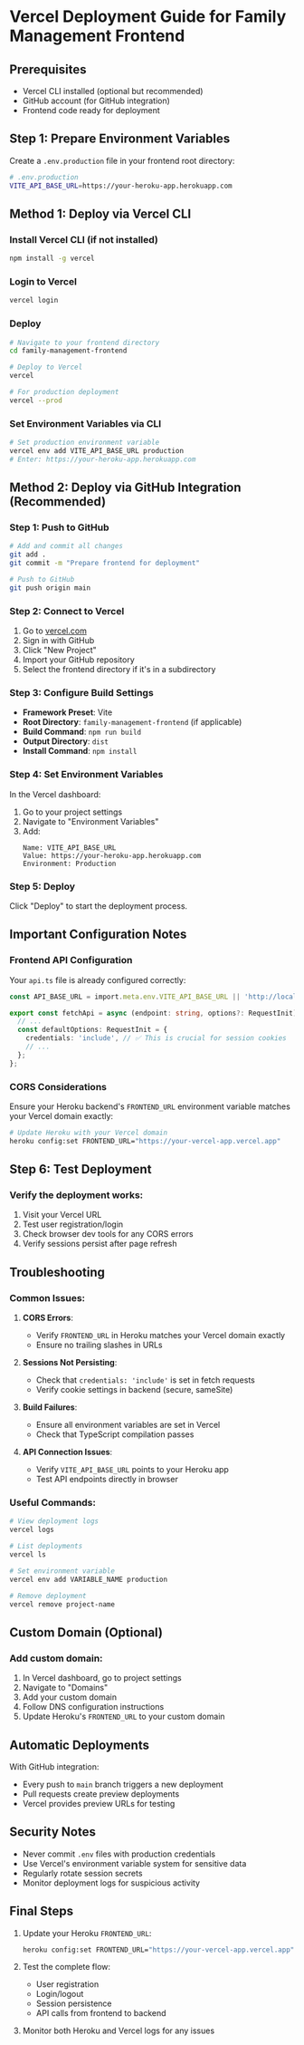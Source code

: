 # Vercel Deployment Guide for Family Management Frontend

## Prerequisites
- Vercel CLI installed (optional but recommended)
- GitHub account (for GitHub integration)
- Frontend code ready for deployment

## Step 1: Prepare Environment Variables

Create a `.env.production` file in your frontend root directory:
```bash
# .env.production
VITE_API_BASE_URL=https://your-heroku-app.herokuapp.com
```

## Method 1: Deploy via Vercel CLI

### Install Vercel CLI (if not installed)
```bash
npm install -g vercel
```

### Login to Vercel
```bash
vercel login
```

### Deploy
```bash
# Navigate to your frontend directory
cd family-management-frontend

# Deploy to Vercel
vercel

# For production deployment
vercel --prod
```

### Set Environment Variables via CLI
```bash
# Set production environment variable
vercel env add VITE_API_BASE_URL production
# Enter: https://your-heroku-app.herokuapp.com
```

## Method 2: Deploy via GitHub Integration (Recommended)

### Step 1: Push to GitHub
```bash
# Add and commit all changes
git add .
git commit -m "Prepare frontend for deployment"

# Push to GitHub
git push origin main
```

### Step 2: Connect to Vercel
1. Go to [vercel.com](https://vercel.com)
2. Sign in with GitHub
3. Click "New Project"
4. Import your GitHub repository
5. Select the frontend directory if it's in a subdirectory

### Step 3: Configure Build Settings
- **Framework Preset**: Vite
- **Root Directory**: `family-management-frontend` (if applicable)
- **Build Command**: `npm run build`
- **Output Directory**: `dist`
- **Install Command**: `npm install`

### Step 4: Set Environment Variables
In the Vercel dashboard:
1. Go to your project settings
2. Navigate to "Environment Variables"
3. Add:
   ```
   Name: VITE_API_BASE_URL
   Value: https://your-heroku-app.herokuapp.com
   Environment: Production
   ```

### Step 5: Deploy
Click "Deploy" to start the deployment process.

## Important Configuration Notes

### Frontend API Configuration
Your `api.ts` file is already configured correctly:
```typescript
const API_BASE_URL = import.meta.env.VITE_API_BASE_URL || 'http://localhost:3001';

export const fetchApi = async (endpoint: string, options?: RequestInit) => {
  // ...
  const defaultOptions: RequestInit = {
    credentials: 'include', // ✅ This is crucial for session cookies
    // ...
  };
};
```

### CORS Considerations
Ensure your Heroku backend's `FRONTEND_URL` environment variable matches your Vercel domain exactly:
```bash
# Update Heroku with your Vercel domain
heroku config:set FRONTEND_URL="https://your-vercel-app.vercel.app"
```

## Step 6: Test Deployment

### Verify the deployment works:
1. Visit your Vercel URL
2. Test user registration/login
3. Check browser dev tools for any CORS errors
4. Verify sessions persist after page refresh

## Troubleshooting

### Common Issues:

1. **CORS Errors**:
   - Verify `FRONTEND_URL` in Heroku matches your Vercel domain exactly
   - Ensure no trailing slashes in URLs

2. **Sessions Not Persisting**:
   - Check that `credentials: 'include'` is set in fetch requests
   - Verify cookie settings in backend (secure, sameSite)

3. **Build Failures**:
   - Ensure all environment variables are set in Vercel
   - Check that TypeScript compilation passes

4. **API Connection Issues**:
   - Verify `VITE_API_BASE_URL` points to your Heroku app
   - Test API endpoints directly in browser

### Useful Commands:
```bash
# View deployment logs
vercel logs

# List deployments
vercel ls

# Set environment variable
vercel env add VARIABLE_NAME production

# Remove deployment
vercel remove project-name
```

## Custom Domain (Optional)

### Add custom domain:
1. In Vercel dashboard, go to project settings
2. Navigate to "Domains"
3. Add your custom domain
4. Follow DNS configuration instructions
5. Update Heroku's `FRONTEND_URL` to your custom domain

## Automatic Deployments

With GitHub integration:
- Every push to `main` branch triggers a new deployment
- Pull requests create preview deployments
- Vercel provides preview URLs for testing

## Security Notes

- Never commit `.env` files with production credentials
- Use Vercel's environment variable system for sensitive data
- Regularly rotate session secrets
- Monitor deployment logs for suspicious activity

## Final Steps

1. Update your Heroku `FRONTEND_URL`:
   ```bash
   heroku config:set FRONTEND_URL="https://your-vercel-app.vercel.app"
   ```

2. Test the complete flow:
   - User registration
   - Login/logout
   - Session persistence
   - API calls from frontend to backend

3. Monitor both Heroku and Vercel logs for any issues